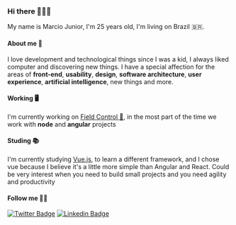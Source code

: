 ### Hi there 🧑🏻‍💻

My name is Marcio Junior, I'm 25 years old, I'm living on Brazil 🇧🇷.

#### About me 💬
I love development and technological things since I was a kid, I always liked computer and discovering new things. I have a special affection for the areas of **front-end**, **usability**, **design**, **software architecture**, **user experience**, **artificial intelligence**, new things and more.

#### Working 🖥️
I'm currently working on [Field Control 🚀](https://fieldcontrol.com), in the most part of the time we work with **node** and **angular** projects

#### Studing 📚
I'm currently studying [Vue.js](https://vuejs.org/), to learn a different framework, and I chose vue because I believe it's a little more simple than Angular and React. Could be very interest when you need to build small projects and you need agility and productivity

#### Follow me 🏃‍♂️
[![Twitter Badge](https://img.shields.io/badge/-Twitter-1ca0f1?style=flat-square&labelColor=1ca0f1&logo=twitter&logoColor=white&link=https://twitter.com/marciofmjr)](https://twitter.com/marciofmjr)
[![Linkedin Badge](https://img.shields.io/badge/-LinkedIn-blue?style=flat-square&logo=Linkedin&logoColor=white&link=https://www.linkedin.com/in/marciofmjr)](https://www.linkedin.com/in/marciofmjr)
